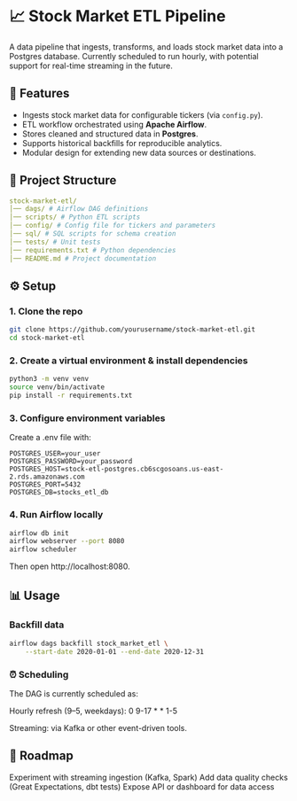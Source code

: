 # 📈 Stock Market ETL Pipeline

A data pipeline that ingests, transforms, and loads stock market data into a Postgres database.  Currently scheduled to run hourly, with potential support for real-time streaming in the future.

## 🚀 Features
- Ingests stock market data for configurable tickers (via `config.py`).
- ETL workflow orchestrated using **Apache Airflow**.
- Stores cleaned and structured data in **Postgres**.
- Supports historical backfills for reproducible analytics.
- Modular design for extending new data sources or destinations.


## 📂 Project Structure
```yaml
stock-market-etl/
│── dags/ # Airflow DAG definitions
│── scripts/ # Python ETL scripts
│── config/ # Config file for tickers and parameters
│── sql/ # SQL scripts for schema creation
│── tests/ # Unit tests
│── requirements.txt # Python dependencies
│── README.md # Project documentation
```

## ⚙️ Setup

### 1. Clone the repo
```bash
git clone https://github.com/yourusername/stock-market-etl.git
cd stock-market-etl
```

### 2. Create a virtual environment & install dependencies

```bash
python3 -m venv venv
source venv/bin/activate
pip install -r requirements.txt
```

### 3. Configure environment variables
Create a .env file with:
```env
POSTGRES_USER=your_user
POSTGRES_PASSWORD=your_password
POSTGRES_HOST=stock-etl-postgres.cb6scgosoans.us-east-2.rds.amazonaws.com
POSTGRES_PORT=5432
POSTGRES_DB=stocks_etl_db
```

### 4. Run Airflow locally
```bash
airflow db init
airflow webserver --port 8080
airflow scheduler
```
Then open http://localhost:8080.

## 📊 Usage

### Backfill data
```bash
airflow dags backfill stock_market_etl \
    --start-date 2020-01-01 --end-date 2020-12-31
```

### ⏰ Scheduling
The DAG is currently scheduled as:

Hourly refresh (9–5, weekdays): 0 9-17 * * 1-5

Streaming: via Kafka or other event-driven tools.

## 📌 Roadmap
 Experiment with streaming ingestion (Kafka, Spark)
 Add data quality checks (Great Expectations, dbt tests)
 Expose API or dashboard for data access